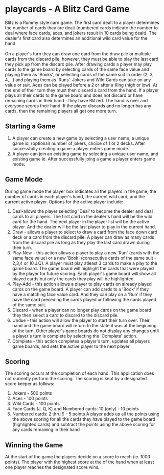 # playcards - A Blitz Card Game
Blitz is a Rummy style card game.  The first card dealt to a player determines
the number of cards they are dealt (numbered cards indicate the number to deal where
face cards, aces, and jokers result in 10 cards being dealt).  The dealer's first card
also determines an additional wild card value for the hand.<br><br>
On a player's turn they can draw one card from the draw pile or multiple cards from the
discard pile, however, they must be able to play the last card they pick up from the 
discard pile.  After drawing cards a player may play cards to the game board by selecting
cards of the same face value and playing them as 'Books', or selecting cards of the same
suit in order (2, 3, 4,...) and playing them as 'Runs'.  Jokers and Wild Cards can take
on any value or suit.  Aces can be played before a 2 or after a King (high or low).  At
the end of their turn they must then discard a card from the hand.  If a player plays
all their cards to the game board and does not discard or have remaining cards in their
hand - they have Blitzed.  The hand is over and everyone scores their hand.  If the player
discards and no longer has any cards, then the remaining players all get one more turn.<br>
## Starting a Game
1. A player can create a new game by selecting a user name, a unique game id, (optional)
number of jokers, choice of 1 or 2 decks.  After successfully creating a game a player enters
game mode.
2. A player can join an existing game by selecting a unique user name, and existing game id.
After successfully joing a game a player enters game mode.
## Game Mode
During game mode the player box indicates all the players in the game, the number of cards
in each player's hand, the current wild card, and the current active player.  Options for the 
active player include:
1. Deal-allows the player selecting 'Deal' to become the dealer and deal cards to all players.
The first card in the dealer's hand will be the wild card for the hand.  The next player in
the player list will be the active player.  And the dealer will be the last player to play
in the current hand.
3. Draw - allows a player to select to draw a card from the face down card deck or a card
from the discard pile.  A player can draw as many cards from the discard pile as long as they
play the last card drawn during their turn.
5. Play-New - this action allows a player to play a new 'Run' (cards with the same face
value) or a new 'Book' (consecutive cards of the same suit - 2,3,4 or 10,J.Q).  A player
must play atleast 3 cards to make a play to the game board.  The game board will highlight
the cards that were played by the player for future scoring.  Each player's game board
will show all played cards but only the cards they play will be highlighted.
7. Play-Add - this action allows a player to play cards on already played cards on the game
board.  A player can add cards to a 'Book' if they have a matching face value card.  And
they can play on a 'Run' if they have the card preceding the cards played or following the
cards played of the same suit.
9. Discard - when a player can no longer play cards on the game board they then select a
card to discard to the discard pile.
11. Undue - this action will allow the player to start their turn over.  Their hand and the
game board will return to the state it was at the beginning of the turn.  Other player's 
game boards do not display any changes until a player's turn is complete by selecting the
'Complete' action.
13. Complete - this action completes a player's turn, updates all players game boards, and
sets the active player to the next player.
## Scoring
The scoring occurs at the completion of each hand.  This application does not currently
perform the scoring.  The scoring is kept by a designated score keeper as follows:
1. Jokers - 500 points
2. Aces - 100 points
3. Wild Cards - 100 points
4. Face Cards (J, Q, K) and Numbered cards: 10 (only) - 10 points
5. Numbered cards: 2 thru 9 - 5 points
A player adds up all the points using the above scoring for all the cards they have
played to the game board (highlighted cards) and subtract the points using the above
scoring for any cards remaining in their hand
## Winning the Game
At the start of the game the players decide on a score to reach (ie. 1000 points).  The
player with the highest score at the of the hand when at least one player reaches the
designated score wins.
